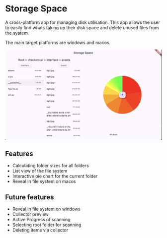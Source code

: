 # Storage Space

A cross-platform app for managing disk utilisation.
This app allows the user to easily find whats taking up their disk space and delete unused files from the system.

The main target platforms are windows and macos.



![demo](https://github.com/StainedMentor/StorageSpace/blob/main/assets/demo.png?raw=true)

## Features
- Calculating folder sizes for all folders
- List view of the file system 
- Interactive pie chart for the current folder
- Reveal in file system on macos


## Future features

- Reveal in file system on windows
- Collector preview
- Active Progress of scanning
- Selecting root folder for scanning
- Deleting items via collector